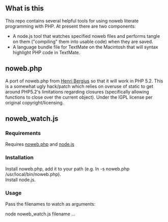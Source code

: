 ## What is this

This repo contains several helpful tools for using noweb literate programming with PHP.  At present there are two components:

* A node.js tool that watches specified noweb files and performs tangle on them ("compiling" them into usable code) when they are saved.
* A language bundle file for TextMate on the Macintosh that will syntax highlight PHP code in TextMate.

## noweb.php

A port of noweb.php from [Henri Bergius](https://github.com/bergie) so that it will work in PHP 5.2.  This is a somewhat ugly hack/patch which relies on overuse of static to get around PHP5.2's limitations regarding closures (specifically allowing functions to close over the current object).  Under the lGPL license per original copyright/licensing.    

## noweb_watch.js

### Requirements

Requires [noweb.php](https://github.com/bergie/noweb.php)
and [node.js](nodejs.org)

### Installation

Install noweb.php, add it to your path (e.g. ln -s noweb.php /usr/local/bin/noweb.php).  
Install node.js.

### Usage

Pass the filenames to watch as arguments:

node noweb_watch.js filename ...


